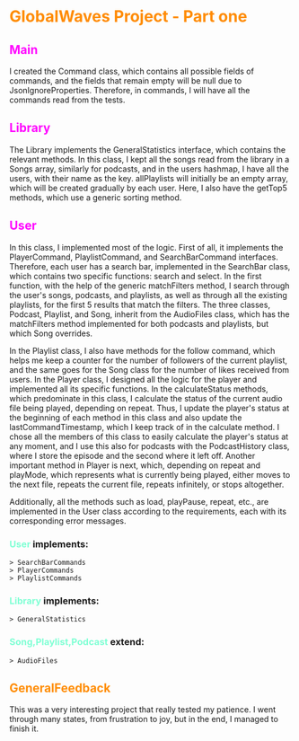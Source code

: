 # <span style="color:Darkorange">GlobalWaves Project - Part one

## <span style="color:Magenta">Main</span>

I created the Command class, which contains all possible fields of
commands, and the fields that remain empty will be null due to
JsonIgnoreProperties. Therefore, in commands, I will have all the
commands read from the tests.

## <span style="color:Magenta">Library</span>

The Library implements the GeneralStatistics interface, which contains
the relevant methods. In this class, I kept all the songs read from the
library in a Songs array, similarly for podcasts, and in the users
hashmap, I have all the users, with their name as the key. allPlaylists
will initially be an empty array, which will be created gradually by each
user. Here, I also have the getTop5 methods, which use a generic sorting
method.

## <span style="color:Magenta">User</span>

In this class, I implemented most of the logic. First of all, it implements
the PlayerCommand, PlaylistCommand, and SearchBarCommand interfaces.
Therefore, each user has a search bar, implemented in the SearchBar class,
which contains two specific functions: search and select. In the first
function, with the help of the generic matchFilters method, I search
through the user's songs, podcasts, and playlists, as well as through all
the existing playlists, for the first 5 results that match the filters.
The three classes, Podcast, Playlist, and Song, inherit from the
AudioFiles class, which has the matchFilters method implemented for
both podcasts and playlists, but which Song overrides.

In the Playlist class, I also have methods for the follow command,
which helps me keep a counter for the number of followers of the current
playlist, and the same goes for the Song class for the number of likes
received from users. In the Player class, I designed all the logic for
the player and implemented all its specific functions. In the
calculateStatus methods, which predominate in this class, I calculate
the status of the current audio file being played, depending on repeat.
Thus, I update the player's status at the beginning of each method in this
class and also update the lastCommandTimestamp, which I keep track of in
the calculate method. I chose all the members of this class to easily
calculate the player's status at any moment, and I use this also for
podcasts with the PodcastHistory class, where I store the episode and
the second where it left off. Another important method in Player is
next, which, depending on repeat and playMode, which represents what
is currently being played, either moves to the next file, repeats the
current file, repeats infinitely, or stops altogether.

Additionally, all the methods such as load, playPause, repeat, etc.,
are implemented in the User class according to the requirements, each
with its corresponding error messages.

### <span style="color:Aquamarine">User </span> implements:

    > SearchBarCommands
    > PlayerCommands
    > PlaylistCommands

### <span style="color:Aquamarine">Library </span> implements:

    > GeneralStatistics

### <span style="color:Aquamarine">Song,Playlist,Podcast </span> extend:

    > AudioFiles

## <span style="color:Darkorange">GeneralFeedback

This was a very interesting project that really tested my patience. I went
through many states, from frustration to joy, but in the end, I managed to
finish it.
